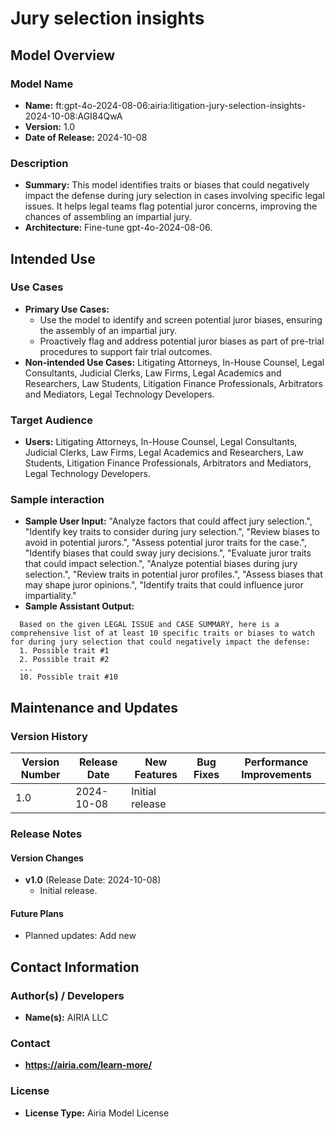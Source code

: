 # Jury selection insights

## Model Overview

### Model Name
- **Name:** ft:gpt-4o-2024-08-06:airia:litigation-jury-selection-insights-2024-10-08:AGI84QwA
- **Version:** 1.0
- **Date of Release:** 2024-10-08

### Description
- **Summary:** This model identifies traits or biases that could negatively impact the defense during jury selection in cases involving specific legal issues. It helps legal teams flag potential juror concerns, improving the chances of assembling an impartial jury.
- **Architecture:** Fine-tune gpt-4o-2024-08-06.


## Intended Use

### Use Cases
- **Primary Use Cases:**
  - Use the model to identify and screen potential juror biases, ensuring the assembly of an impartial jury.
  - Proactively flag and address potential juror biases as part of pre-trial procedures to support fair trial outcomes.
- **Non-intended Use Cases:** Litigating Attorneys, In-House Counsel, Legal Consultants, Judicial Clerks, Law Firms, Legal Academics and Researchers, Law Students, Litigation Finance Professionals, Arbitrators and Mediators, Legal Technology Developers.

### Target Audience
- **Users:** Litigating Attorneys, In-House Counsel, Legal Consultants, Judicial Clerks, Law Firms, Legal Academics and Researchers, Law Students, Litigation Finance Professionals, Arbitrators and Mediators, Legal Technology Developers.

### Sample interaction
- **Sample User Input:** "Analyze factors that could affect jury selection.",
    "Identify key traits to consider during jury selection.",
    "Review biases to avoid in potential jurors.",
    "Assess potential juror traits for the case.",
    "Identify biases that could sway jury decisions.",
    "Evaluate juror traits that could impact selection.",
    "Analyze potential biases during jury selection.",
    "Review traits in potential juror profiles.",
    "Assess biases that may shape juror opinions.",
    "Identify traits that could influence juror impartiality."
- **Sample Assistant Output:**
```
  Based on the given LEGAL ISSUE and CASE SUMMARY, here is a comprehensive list of at least 10 specific traits or biases to watch for during jury selection that could negatively impact the defense:
  1. Possible trait #1
  2. Possible trait #2
  ...
  10. Possible trait #10  
```



## Maintenance and Updates

### Version History
| Version Number | Release Date | New Features                  | Bug Fixes                   | Performance Improvements     |
|----------------|--------------|-------------------------------|-----------------------------|------------------------------|
| 1.0            | 2024-10-08   | Initial release               |   |  |


### Release Notes
#### Version Changes
- **v1.0** (Release Date: 2024-10-08)
  - Initial release.

#### Future Plans
- Planned updates: Add new 

## Contact Information

### Author(s) / Developers
- **Name(s):** AIRIA LLC

### Contact
- **https://airia.com/learn-more/** 

### License
- **License Type:** Airia Model License
